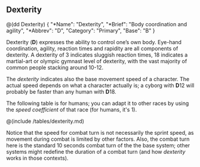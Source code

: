 ## Dexterity

@(dd Dexterity)
{ 
  "*Name": "Dexterity",
  "*Brief": "Body coordination and agility",
  "*Abbrev": "D",
  "Category": "Primary",
  "Base": "B"
}

Dexterity (**D**) expresses the ability to control one’s own body.
Eye-hand coordination, agility, reaction times and rapidity are all 
components of dexterity. A dexterity of 3 indicates sluggish reaction times, 
18 indicates a martial-art or olympic gymnast level of dexterity, 
with the vast majority of common people stacking around 10-12.

The *dexterity* indicates also the base movement speed of a character.
The actual speed depends on what a character actually is; a cyborg with
**D**12 will probably be faster than any human with **D**18. 

The following table is for humans; you can adapt it to other races
by using the *speed coefficient* of that race (for humans, it's 1).

@(include /tables/dexterity.md)

Notice that the speed for combat turn is not necessarily the sprint speed,
as movement during combat is limited by other factors. Also, the combat
turn here is the standard 10 seconds combat turn of the the base system;
other systems might redefine the duration of a combat turn (and how *dexterity*
works in those contexts).
